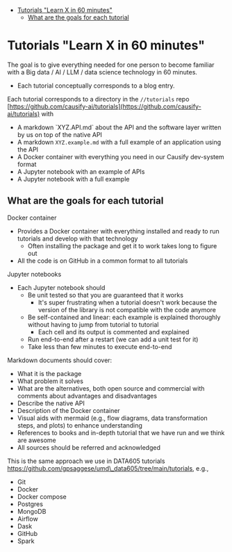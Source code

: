 

<!-- toc -->

- [Tutorials "Learn X in 60 minutes"](#tutorials-learn-x-in-60-minutes)
  * [What are the goals for each tutorial](#what-are-the-goals-for-each-tutorial)

<!-- tocstop -->

# Tutorials "Learn X in 60 minutes"

The goal is to give everything needed for one person to become familiar with a
Big data / AI / LLM / data science technology in 60 minutes.

- Each tutorial conceptually corresponds to a blog entry.

Each tutorial corresponds to a directory in the `//tutorials` repo
[https://github.com/causify-ai/tutorials](https://github.com/causify-ai/tutorials)
with

- A markdown \`XYZ.API.md\` about the API and the software layer written by us
  on top of the native API
- A markdown `XYZ.example.md` with a full example of an application using the
  API
- A Docker container with everything you need in our Causify dev-system format
- A Jupyter notebook with an example of APIs
- A Jupyter notebook with a full example

## What are the goals for each tutorial

Docker container

- Provides a Docker container with everything installed and ready to run
  tutorials and develop with that technology
  - Often installing the package and get it to work takes long to figure out
- All the code is on GitHub in a common format to all tutorials

Jupyter notebooks

- Each Jupyter notebook should
  - Be unit tested so that you are guaranteed that it works
    - It's super frustrating when a tutorial doesn't work because the version of
      the library is not compatible with the code anymore
  - Be self-contained and linear: each example is explained thoroughly without
    having to jump from tutorial to tutorial
    - Each cell and its output is commented and explained
  - Run end-to-end after a restart (we can add a unit test for it)
  - Take less than few minutes to execute end-to-end

Markdown documents should cover:

- What it is the package
- What problem it solves
- What are the alternatives, both open source and commercial with comments about
  advantages and disadvantages
- Describe the native API
- Description of the Docker container
- Visual aids with mermaid (e.g., flow diagrams, data transformation steps, and
  plots) to enhance understanding
- References to books and in-depth tutorial that we have run and we think are
  awesome
- All sources should be referred and acknowledged

This is the same approach we use in DATA605 tutorials
https://github.com/gpsaggese/umd\_data605/tree/main/tutorials, e.g.,

- Git
- Docker
- Docker compose
- Postgres
- MongoDB
- Airflow
- Dask
- GitHub
- Spark
